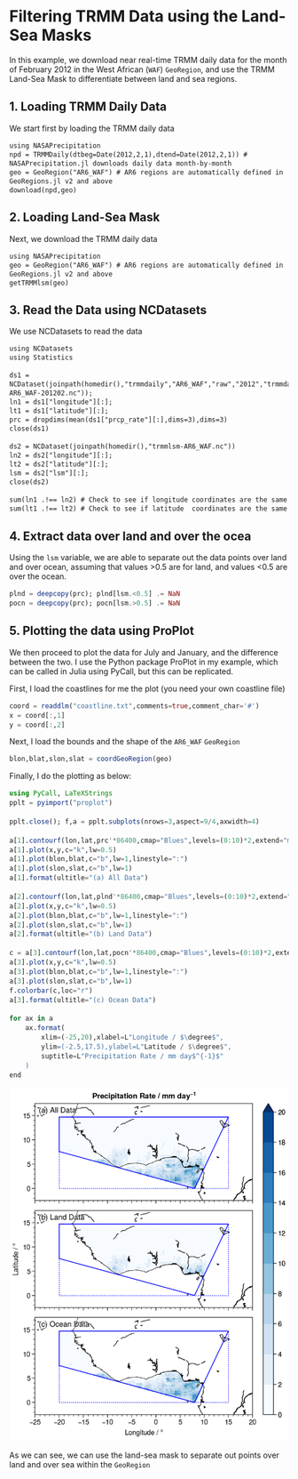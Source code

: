 # Filtering TRMM Data using the Land-Sea Masks

In this example, we download near real-time TRMM daily data for the month of February 2012 in the West African (`WAF`) `GeoRegion`, and use the TRMM Land-Sea Mask to differentiate between land and sea regions.

## 1. Loading TRMM Daily Data

We start first by loading the TRMM daily data

```@repl
using NASAPrecipitation
npd = TRMMDaily(dtbeg=Date(2012,2,1),dtend=Date(2012,2,1)) # NASAPrecipitation.jl downloads daily data month-by-month
geo = GeoRegion("AR6_WAF") # AR6 regions are automatically defined in GeoRegions.jl v2 and above
download(npd,geo)
```

## 2. Loading Land-Sea Mask

Next, we download the TRMM daily data

```@repl
using NASAPrecipitation
geo = GeoRegion("AR6_WAF") # AR6 regions are automatically defined in GeoRegions.jl v2 and above
getTRMMlsm(geo)
```

## 3. Read the Data using NCDatasets

We use NCDatasets to read the data

```@repl
using NCDatasets
using Statistics

ds1 = NCDataset(joinpath(homedir(),"trmmdaily","AR6_WAF","raw","2012","trmmdaily-AR6_WAF-201202.nc"));
ln1 = ds1["longitude"][:];
lt1 = ds1["latitude"][:];
prc = dropdims(mean(ds1["prcp_rate"][:],dims=3),dims=3)
close(ds1)

ds2 = NCDataset(joinpath(homedir(),"trmmlsm-AR6_WAF.nc"))
ln2 = ds2["longitude"][:];
lt2 = ds2["latitude"][:];
lsm = ds2["lsm"][:];
close(ds2)

sum(ln1 .!== ln2) # Check to see if longitude coordinates are the same
sum(lt1 .!== lt2) # Check to see if latitude  coordinates are the same
```

## 4. Extract data over land and over the ocea

Using the `lsm` variable, we are able to separate out the data points over land and over ocean, assuming that values >0.5 are for land, and values <0.5 are over the ocean.

```julia
plnd = deepcopy(prc); plnd[lsm.<0.5] .= NaN
pocn = deepcopy(prc); pocn[lsm.>0.5] .= NaN
```

## 5. Plotting the data using ProPlot
We then proceed to plot the data for July and January, and the difference between the two.  I use the Python package ProPlot in my example, which can be called in Julia using PyCall, but this can be replicated.

First, I load the coastlines for me the plot (you need your own coastline file)

```julia
coord = readdlm("coastline.txt",comments=true,comment_char='#')
x = coord[:,1]
y = coord[:,2]
```

Next, I load the bounds and the shape of the `AR6_WAF` `GeoRegion`

```julia
blon,blat,slon,slat = coordGeoRegion(geo)
```

Finally, I do the plotting as below:

```julia
using PyCall, LaTeXStrings
pplt = pyimport("proplot")

pplt.close(); f,a = pplt.subplots(nrows=3,aspect=9/4,axwidth=4)

a[1].contourf(lon,lat,prc'*86400,cmap="Blues",levels=(0:10)*2,extend="max")
a[1].plot(x,y,c="k",lw=0.5)
a[1].plot(blon,blat,c="b",lw=1,linestyle=":")
a[1].plot(slon,slat,c="b",lw=1)
a[1].format(ultitle="(a) All Data")

a[2].contourf(lon,lat,plnd'*86400,cmap="Blues",levels=(0:10)*2,extend="max")
a[2].plot(x,y,c="k",lw=0.5)
a[2].plot(blon,blat,c="b",lw=1,linestyle=":")
a[2].plot(slon,slat,c="b",lw=1)
a[2].format(ultitle="(b) Land Data")

c = a[3].contourf(lon,lat,pocn'*86400,cmap="Blues",levels=(0:10)*2,extend="max")
a[3].plot(x,y,c="k",lw=0.5)
a[3].plot(blon,blat,c="b",lw=1,linestyle=":")
a[3].plot(slon,slat,c="b",lw=1)
f.colorbar(c,loc="r")
a[3].format(ultitle="(c) Ocean Data")

for ax in a
    ax.format(
        xlim=(-25,20),xlabel=L"Longitude / $\degree$",
        ylim=(-2.5,17.5),ylabel=L"Latitude / $\degree$",
        suptitle=L"Precipitation Rate / mm day$^{-1}$"
    )
end
```

![trmmlsm](trmmlsm.png)

As we can see, we can use the land-sea mask to separate out points over land and over sea within the `GeoRegion`

